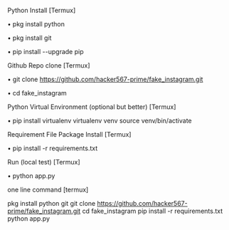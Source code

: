 Python Install [Termux] 


• pkg install python

• pkg install git

• pip install --upgrade pip


Github Repo clone [Termux] 


• git clone https://github.com/hacker567-prime/fake_instagram.git

• cd fake_instagram


Python Virtual Environment (optional but better) [Termux] 

• pip install virtualenv
 virtualenv venv
 source venv/bin/activate


Requirement File Package Install [Termux] 


• pip install -r requirements.txt




Run (local test) [Termux] 


• python app.py





one line command [termux] 

pkg install python git
git clone https://github.com/hacker567-prime/fake_instagram.git
cd fake_instagram
pip install -r requirements.txt
python app.py
